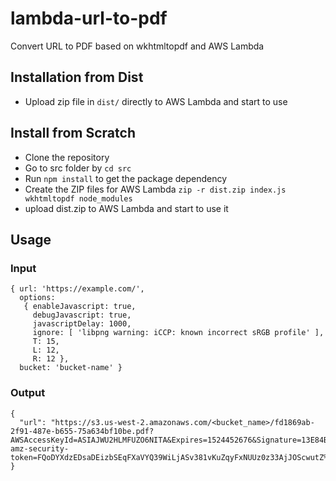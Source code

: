 # lambda-url-to-pdf
Convert URL to PDF based on wkhtmltopdf and AWS Lambda

## Installation from Dist
* Upload zip file in `dist/` directly to AWS Lambda and start to use

## Install from Scratch
* Clone the repository
* Go to src folder by `cd src`
* Run `npm install` to get the package dependency
* Create the ZIP files for AWS Lambda `zip -r dist.zip index.js wkhtmltopdf node_modules`
* upload dist.zip to AWS Lambda and start to use it

## Usage
### Input
```
{ url: 'https://example.com/',
  options: 
   { enableJavascript: true,
     debugJavascript: true,
     javascriptDelay: 1000,
     ignore: [ 'libpng warning: iCCP: known incorrect sRGB profile' ],
     T: 15,
     L: 12,
     R: 12 },
  bucket: 'bucket-name' }
```

### Output
```
{
  "url": "https://s3.us-west-2.amazonaws.com/<bucket_name>/fd1869ab-2f91-487e-b655-75a634bf10be.pdf?AWSAccessKeyId=ASIAJWU2HLMFUZO6NITA&Expires=1524452676&Signature=13E84BjDQofdN2%2Frb3GfLy6UTIc%3D&x-amz-security-token=FQoDYXdzEDsaDEizbSEqFXaVYQ39WiLjASv381vKuZqyFxNUUz0z33AjJOScwutZ%2F2BGTIUzv2c2zIM%2F9HUSu2hX6OKl2tpJfEds9v8qh4r6cZCOmv8cw5LAVTETQ69%2BIlW5Yvxm2aww1pEbDbBov6UXpjdPNAMJeprLv493CtZbMISpDCORZcVRW8qcLVxIbHjbJuzouExG9bMy1MGLzLIRPtBgOph7rtFU9PUtoJO4AvXFhn2PJQTSgG1yKbxpoFfhzWd80FBWj4n3t2Q6RJdXWEvrar8SpExS0hTAMSaXpVNPxPG7VMJkofrEofaeK8zD%2BTwjZufCQB8tKLP89NYF"
}
```
